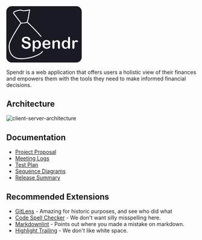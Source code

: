<img src="/documentation/images/spndr_logo.png" alt="logo" width="200"/>

Spendr is a web application that offers users a holistic view of their finances and empowers them with the tools they need to make informed financial decisions.

## Architecture

![client-server-architecture](https://github.com/BarbzCodez/Spendr/assets/64338275/5803a954-68ad-4cc6-9ec4-432e94b7d19c)

## Documentation

- [Project Proposal](./documentation/project-proposal.md)
- [Meeting Logs](./documentation/meeting-logs/)
- [Test Plan](./documentation/test-plan.md)
- [Sequence Diagrams](./documentation/sequence-diagrams)
- [Release Summary](./documentation/release-summary.md)

## Recommended Extensions

- [GitLens](https://marketplace.visualstudio.com/items?itemName=eamodio.gitlens) - Amazing for historic purposes, and see who did what
- [Code Spell Checker](https://marketplace.visualstudio.com/items?itemName=streetsidesoftware.code-spell-checker) - We don't want silly misspelling here.
- [Markdownlint](https://marketplace.visualstudio.com/items?itemName=DavidAnson.vscode-markdownlint) - Points out where you made a mistake on markdown.
- [Highlight Trailing](https://marketplace.visualstudio.com/items?itemName=ybaumes.highlight-trailing-white-spaces) - We don't like white space.
